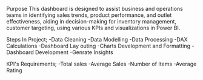 Purpose
This dashboard is designed to assist business and operations teams in identifying sales trends, 
product performance, and outlet effectiveness, aiding in decision-making for inventory management, 
customer targeting, using various KPIs and visualizations in Power BI.

Steps In Project;
-Data Cleaning
-Data Modelling
-Data Processing
-DAX Calculations
-Dashboard Lay outing
-Charts Development and Formatting
-Dashboard Development
-Genrate Insights

KPI's Requirements;
-Total sales 
-Average Sales
-Number of Items
-Average Rating
